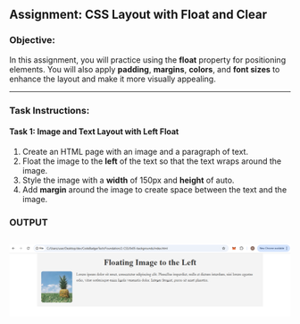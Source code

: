 

## **Assignment: CSS Layout with Float and Clear**

### **Objective:**
In this assignment, you will practice using the **float** property for positioning elements. You will also apply **padding**, **margins**, **colors**, and **font sizes** to enhance the layout and make it more visually appealing.

---

### **Task Instructions:**

#### **Task 1: Image and Text Layout with Left Float**

1. Create an HTML page with an image and a paragraph of text.
2. Float the image to the **left** of the text so that the text wraps around the image.
3. Style the image with a **width** of 150px and **height** of auto.
4. Add **margin** around the image to create space between the text and the image.

### OUTPUT
![alt text](image.png)
---
